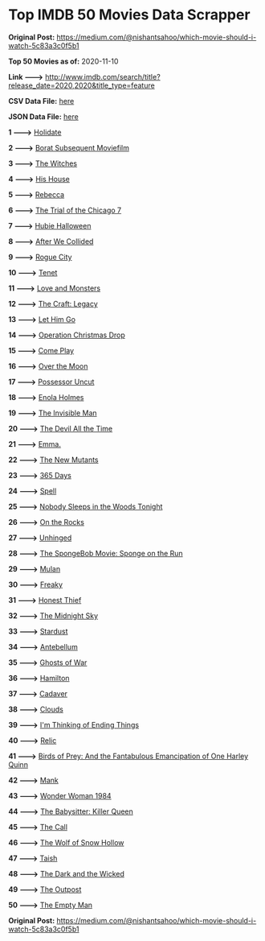 # Top IMDB 50 Movies Data Scrapper

**Original Post:** https://medium.com/@nishantsahoo/which-movie-should-i-watch-5c83a3c0f5b1

**Top 50 Movies as of:** 2020-11-10

**Link --->** http://www.imdb.com/search/title?release_date=2020,2020&title_type=feature

**CSV Data File:** [here](/Data/data.csv)

**JSON Data File:** [here](/Data/data.json)

**1 --->** [Holidate](https://www.imdb.com/title/tt9866072/?ref_=adv_li_tt)

**2 --->** [Borat Subsequent Moviefilm](https://www.imdb.com/title/tt13143964/?ref_=adv_li_tt)

**3 --->** [The Witches](https://www.imdb.com/title/tt0805647/?ref_=adv_li_tt)

**4 --->** [His House](https://www.imdb.com/title/tt8508734/?ref_=adv_li_tt)

**5 --->** [Rebecca](https://www.imdb.com/title/tt2235695/?ref_=adv_li_tt)

**6 --->** [The Trial of the Chicago 7](https://www.imdb.com/title/tt1070874/?ref_=adv_li_tt)

**7 --->** [Hubie Halloween](https://www.imdb.com/title/tt10682266/?ref_=adv_li_tt)

**8 --->** [After We Collided](https://www.imdb.com/title/tt10362466/?ref_=adv_li_tt)

**9 --->** [Rogue City](https://www.imdb.com/title/tt10127684/?ref_=adv_li_tt)

**10 --->** [Tenet](https://www.imdb.com/title/tt6723592/?ref_=adv_li_tt)

**11 --->** [Love and Monsters](https://www.imdb.com/title/tt2222042/?ref_=adv_li_tt)

**12 --->** [The Craft: Legacy](https://www.imdb.com/title/tt4685762/?ref_=adv_li_tt)

**13 --->** [Let Him Go](https://www.imdb.com/title/tt9340860/?ref_=adv_li_tt)

**14 --->** [Operation Christmas Drop](https://www.imdb.com/title/tt13236566/?ref_=adv_li_tt)

**15 --->** [Come Play](https://www.imdb.com/title/tt8004664/?ref_=adv_li_tt)

**16 --->** [Over the Moon](https://www.imdb.com/title/tt7488208/?ref_=adv_li_tt)

**17 --->** [Possessor Uncut](https://www.imdb.com/title/tt5918982/?ref_=adv_li_tt)

**18 --->** [Enola Holmes](https://www.imdb.com/title/tt7846844/?ref_=adv_li_tt)

**19 --->** [The Invisible Man](https://www.imdb.com/title/tt1051906/?ref_=adv_li_tt)

**20 --->** [The Devil All the Time](https://www.imdb.com/title/tt7395114/?ref_=adv_li_tt)

**21 --->** [Emma.](https://www.imdb.com/title/tt9214832/?ref_=adv_li_tt)

**22 --->** [The New Mutants](https://www.imdb.com/title/tt4682266/?ref_=adv_li_tt)

**23 --->** [365 Days](https://www.imdb.com/title/tt10886166/?ref_=adv_li_tt)

**24 --->** [Spell](https://www.imdb.com/title/tt10736580/?ref_=adv_li_tt)

**25 --->** [Nobody Sleeps in the Woods Tonight](https://www.imdb.com/title/tt11240506/?ref_=adv_li_tt)

**26 --->** [On the Rocks](https://www.imdb.com/title/tt9606374/?ref_=adv_li_tt)

**27 --->** [Unhinged](https://www.imdb.com/title/tt10059518/?ref_=adv_li_tt)

**28 --->** [The SpongeBob Movie: Sponge on the Run](https://www.imdb.com/title/tt4823776/?ref_=adv_li_tt)

**29 --->** [Mulan](https://www.imdb.com/title/tt4566758/?ref_=adv_li_tt)

**30 --->** [Freaky](https://www.imdb.com/title/tt10919380/?ref_=adv_li_tt)

**31 --->** [Honest Thief](https://www.imdb.com/title/tt1838556/?ref_=adv_li_tt)

**32 --->** [The Midnight Sky](https://www.imdb.com/title/tt10539608/?ref_=adv_li_tt)

**33 --->** [Stardust](https://www.imdb.com/title/tt9694312/?ref_=adv_li_tt)

**34 --->** [Antebellum](https://www.imdb.com/title/tt10065694/?ref_=adv_li_tt)

**35 --->** [Ghosts of War](https://www.imdb.com/title/tt6508228/?ref_=adv_li_tt)

**36 --->** [Hamilton](https://www.imdb.com/title/tt8503618/?ref_=adv_li_tt)

**37 --->** [Cadaver](https://www.imdb.com/title/tt11284280/?ref_=adv_li_tt)

**38 --->** [Clouds](https://www.imdb.com/title/tt6473066/?ref_=adv_li_tt)

**39 --->** [I'm Thinking of Ending Things](https://www.imdb.com/title/tt7939766/?ref_=adv_li_tt)

**40 --->** [Relic](https://www.imdb.com/title/tt9072352/?ref_=adv_li_tt)

**41 --->** [Birds of Prey: And the Fantabulous Emancipation of One Harley Quinn](https://www.imdb.com/title/tt7713068/?ref_=adv_li_tt)

**42 --->** [Mank](https://www.imdb.com/title/tt10618286/?ref_=adv_li_tt)

**43 --->** [Wonder Woman 1984](https://www.imdb.com/title/tt7126948/?ref_=adv_li_tt)

**44 --->** [The Babysitter: Killer Queen](https://www.imdb.com/title/tt11024272/?ref_=adv_li_tt)

**45 --->** [The Call](https://www.imdb.com/title/tt12971924/?ref_=adv_li_tt)

**46 --->** [The Wolf of Snow Hollow](https://www.imdb.com/title/tt11140488/?ref_=adv_li_tt)

**47 --->** [Taish](https://www.imdb.com/title/tt10840884/?ref_=adv_li_tt)

**48 --->** [The Dark and the Wicked](https://www.imdb.com/title/tt10229558/?ref_=adv_li_tt)

**49 --->** [The Outpost](https://www.imdb.com/title/tt3833480/?ref_=adv_li_tt)

**50 --->** [The Empty Man](https://www.imdb.com/title/tt5867314/?ref_=adv_li_tt)

**Original Post:** https://medium.com/@nishantsahoo/which-movie-should-i-watch-5c83a3c0f5b1
